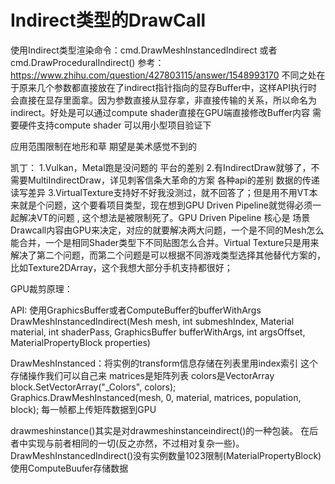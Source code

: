 # Indirect类型的DrawCall
使用Indirect类型渲染命令：cmd.DrawMeshInstancedIndirect
    或者cmd.DrawProceduralIndirect()
    参考：https://www.zhihu.com/question/427803115/answer/1548993170
不同之处在于原来几个参数都直接放在了indirect指针指向的显存Buffer中，这样API执行时会直接在显存里面拿。因为参数直接从显存拿，非直接传输的关系，所以命名为indirect。好处是可以通过compute shader直接在GPU端直接修改Buffer内容
需要硬件支持compute shader 可以用小型项目验证下

应用范围限制在地形和草 期望是美术感觉不到的

凯丁：
    1.Vulkan，Metal跑是没问题的
        平台的差别
    2.有IndirectDraw就够了，不需要MultiIndirectDraw，详见刺客信条大革命的方案
        各种api的差别 数据的传递读写差异
    3.VirtualTexture支持好不好我没测过，就不回答了；但是用不用VT本来就是个问题，这个要看项目类型，现在想到GPU Driven Pipeline就觉得必须一起解决VT的问题 , 这个想法是被限制死了。GPU Driven Pipeline 核心是 场景Drawcall内容由GPU来决定，对应的就要解决两大问题，一个是不同的Mesh怎么能合并，一个是相同Shader类型下不同贴图怎么合并。Virtual Texture只是用来解决了第二个问题，而第二个问题是可以根据不同游戏类型选择其他替代方案的，比如Texture2DArray，这个我想大部分手机支持都很好；

GPU裁剪原理：

API:
使用GraphicsBuffer或者ComputeBuffer的bufferWithArgs
DrawMeshInstancedIndirect(Mesh mesh, int submeshIndex, Material material, int shaderPass, 
    GraphicsBuffer bufferWithArgs, int argsOffset, MaterialPropertyBlock properties)

DrawMeshInstanced：将实例的transform信息存储在列表里用index索引
    这个存储操作我们可以自己来
    matrices是矩阵列表 colors是VectorArray
    block.SetVectorArray("_Colors", colors);
    Graphics.DrawMeshInstanced(mesh, 0, material, matrices, population, block);
    每一帧都上传矩阵数据到GPU

drawmeshinstance()其实是对drawmeshinstanceindirect()的一种包装。
    在后者中实现与前者相同的一切(反之亦然，不过相对复杂一些)。 
DrawMeshInstancedIndirect()没有实例数量1023限制(MaterialPropertyBlock)
    使用ComputeBuufer存储数据